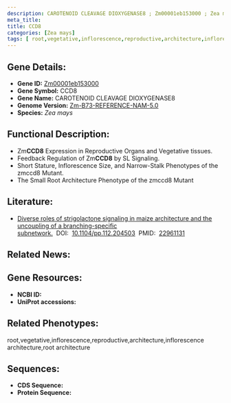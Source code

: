 ```yaml
---
description: CAROTENOID CLEAVAGE DIOXYGENASE8 ; Zm00001eb153000 ; Zea mays
meta_title:
title: CCD8
categories: [Zea mays]
tags: [ root,vegetative,inflorescence,reproductive,architecture,inflorescence architecture,root architecture ]
---
```


## Gene Details:
- **Gene ID:**	[Zm00001eb153000]()
- **Gene Symbol:** CCD8
- **Gene Name:** CAROTENOID CLEAVAGE DIOXYGENASE8
- **Genome Version:** [Zm-B73-REFERENCE-NAM-5.0]()
- **Species:** *Zea mays*

## Functional Description:
   - Zm**CCD8** Expression in Reproductive Organs and Vegetative tissues.
   - Feedback Regulation of Zm**CCD8** by SL Signaling.
   - Short Stature, Inflorescence Size, and Narrow-Stalk Phenotypes of the zmccd8 Mutant.
   - The Small Root Architecture Phenotype of the zmccd8 Mutant

## Literature:
   - [Diverse roles of strigolactone signaling in maize architecture and the uncoupling of a branching-specific subnetwork.]( https://academic.oup.com/plphys/article/160/3/1303/6109377?login=false)&nbsp;&nbsp;DOI:&nbsp;&nbsp;[10.1104/pp.112.204503](https://academic.oup.com/plphys/article/160/3/1303/6109377?login=false)&nbsp;&nbsp;PMID:&nbsp;&nbsp;[22961131](https://pubmed.ncbi.nlm.nih.gov/22961131/)

## Related News:

## Gene Resources:
- **NCBI ID:** [](https://www.ncbi.nlm.nih.gov/gene/?term=)
- **UniProt accessions:** [](https://www.uniprot.org/uniprotkb//entry)

## Related Phenotypes:
root,vegetative,inflorescence,reproductive,architecture,inflorescence architecture,root architecture

## Sequences:
- **CDS Sequence:**
- **Protein Sequence:**
